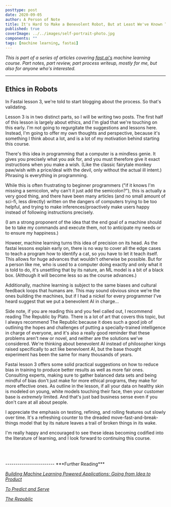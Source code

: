```yaml
---
posttype: post
date: 2020-09-05
author: A Person of Note
title: It's Hard to Make a Benevolent Robot, But at Least We've Known That for Over 2000 Years (Fast AI Course Lesson 3, Part 1)
published: true
coverImage: ../../images/self-portrait-photo.jpg
components: ""
tags: [machine learning, fastai]
---
```



*This is part of a series of articles covering [fast.ai's](https://www.fast.ai/) machine learning course. Part notes, part review, part process writeup, mostly for me, but also for anyone who's interested.*

-----

## Ethics in Robots

In Fastai lesson 3, we're told to start blogging about the process. So that's validating. 

Lesson 3 is in two distinct parts, so I will be writing two posts. The first half of this lesson is largely about ethics, and I'm glad that we're touching on this early. I'm not going to regurgitate the suggestions and lessons here. Instead, I'm going to offer my own thoughts and perspective, because it's something I think about a lot, and is a lot of my motivation behind starting this course.

There's this idea in programming that a computer is a mindless genie. It gives you precisely what you ask for, and you must therefore give it exact instructions when you make a wish. (Like the classic fairytale monkey paw/wish with a price/deal with the devil, only without the actual ill intent.) Phrasing is everything in programming.

While this is often frustrating to beginner programmers ("if it knows I'm missing a semicolon, why can't it just add the semicolon?"), this is actually a very good thing, and there have been many articles (and no small amount of sci-fi, less directly) written on the dangers of computers trying to be too helpful, and trying to make inferences/proactively make users happy instead of following instructions precisely.

(I am a strong proponent of the idea that the end goal of a machine should be to take my commands and execute them, not to anticipate my needs or to ensure my happiness.)

Howeer, machine learning turns this idea of precision on its head. As the fastai lessons explain early on, there is no way to cover all the edge cases to teach a program how to identify a cat, so you have to let it teach itself. This allows for huge advances that wouldn't otherwise be possible. But for a person like me, who is used to a computer doing exactly and only what it is told to do, it's unsettling that by its nature, an ML model is a bit of a black box. (Although it will become less so as the course advances.)

Additionally, machine learning is subject to the same biases and cultural feedback loops that humans are. This may sound obvious since we're the ones building the machines, but if I had a nickel for every programmer I've heard suggest that we put a benevolent AI in charge...

Side note, if you are reading this and you feel called out, I recommend reading The Republic by Plato. There is a lot of art that covers this topic, but I always recommend The Republic because it does such a good job of outlining the hopes and challenges of putting a specially-trained intelligence in charge of everyone, and it's also a really good reminder that these problems aren't new or novel, and neither are the solutions we've considered. We're thinking about benevolent AI instead of philosopher kings raised specifically to act like benevloent AI, but the base thought experiment has been the same for many thousands of years.

Fastai lesson 3 offers some solid practical suggestions on how to reduce bias in training to produce better results as well as more fair ones. Consulting experts, making sure to gather balanced data sets and being mindful of bias don't just make for more ethical programs, they make for more effective ones. As outline in the lesson, if all your data on healthy skin is modeled on young, white models touching their face, then your customer base is *extremely* limited. And that's just bad business sense even if you don't care at all about people.

I appreciate the emphasis on testing, refining, and rolling features out slowly over time. It's a refreshing counter to the dreaded move-fast-and-break-things model that by its nature leaves a trail of broken things in its wake. 

I'm really happy and encouraged to see these ideas becoming codified into the literature of learning, and I look forward to continuing this course.


<div style="height: 50px"> </div>
------------------------
***Further Reading***

[*Building Machine Learning Powered Applications: Going from Idea to Product*](https://www.amazon.com/Building-Machine-Learning-Powered-Applications/dp/149204511X)

[*To Predict and Serve*](https://rss.onlinelibrary.wiley.com/doi/full/10.1111/j.1740-9713.2016.00960.x)

[*The Republic*](http://classics.mit.edu/Plato/republic.html)

